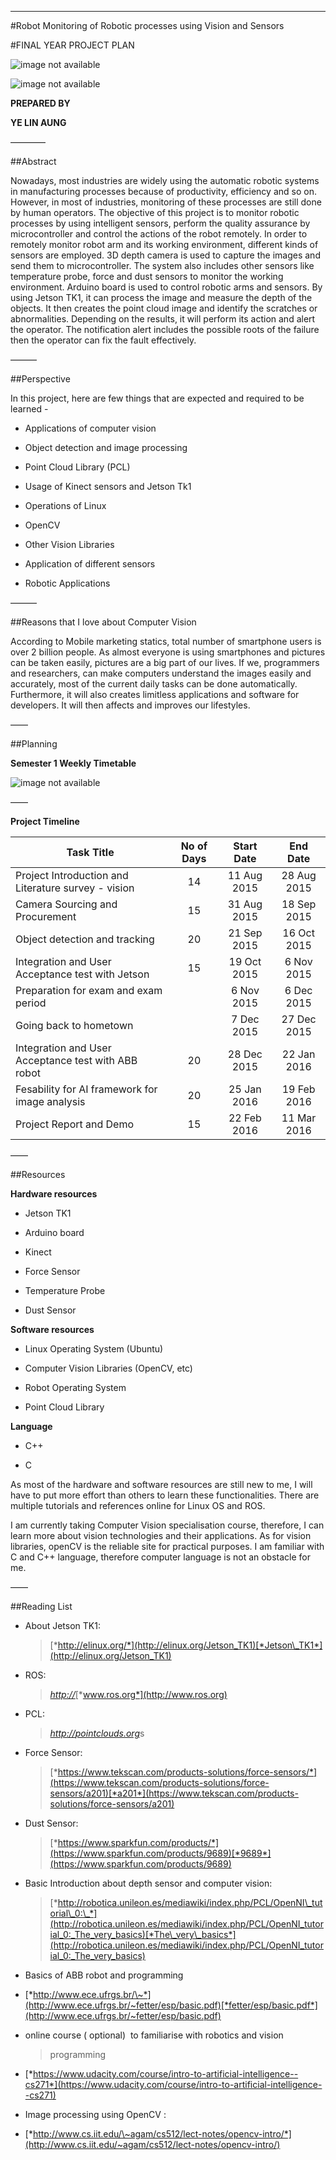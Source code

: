 ---
#Robot Monitoring of Robotic processes using Vision and Sensors

#FINAL YEAR PROJECT PLAN

![image not available](images/robot.png)

![image not available](images/NTU_ARTC_Partnership.png)



**PREPARED BY**

**YE LIN AUNG**

————

##Abstract

Nowadays, most industries are widely using the automatic robotic systems
in manufacturing processes because of productivity, efficiency and so
on. However, in most of industries, monitoring of these processes are
still done by human operators. The objective of this project is to
monitor robotic processes by using intelligent sensors, perform the
quality assurance by microcontroller and control the actions of the
robot remotely. In order to remotely monitor robot arm and its working
environment, different kinds of sensors are employed. 3D depth camera is
used to capture the images and send them to microcontroller. The system
also includes other sensors like temperature probe, force and dust
sensors to monitor the working environment. Arduino board is used to
control robotic arms and sensors. By using Jetson TK1, it can process
the image and measure the depth of the objects. It then creates the
point cloud image and identify the scratches or abnormalities. Depending
on the results, it will perform its action and alert the operator. The
notification alert includes the possible roots of the failure then the
operator can fix the fault effectively.

———

##Perspective

In this project, here are few things that are expected and required to
be learned -

-   Applications of computer vision

<!-- -->

-   Object detection and image processing

<!-- -->

-   Point Cloud Library (PCL)

<!-- -->

-   Usage of Kinect sensors and Jetson Tk1

<!-- -->

-   Operations of Linux

<!-- -->

-   OpenCV

<!-- -->

-   Other Vision Libraries

<!-- -->

-   Application of different sensors

<!-- -->

-   Robotic Applications

———

##Reasons that I love about Computer Vision

According to Mobile marketing statics, total number of smartphone users
is over 2 billion people. As almost everyone is using smartphones and
pictures can be taken easily, pictures are a big part of our lives. If
we, programmers and researchers, can make computers understand the
images easily and accurately, most of the current daily tasks can be
done automatically. Furthermore, it will also creates limitless
applications and software for developers. It will then affects and
improves our lifestyles.

——

##Planning

**Semester 1 Weekly Timetable**

![image not available](images/timetable.png)

——

**Project Timeline**

Task Title  | No of Days | Start Date | End Date
--- | :---: | :---: | :---:
Project Introduction and Literature survey - vision | 14 | 11 Aug 2015 | 28 Aug 2015
Camera Sourcing and Procurement | 15 | 31 Aug 2015 | 18 Sep 2015
Object detection and tracking | 20 | 21 Sep 2015 | 16 Oct 2015
Integration and User Acceptance test with Jetson | 15 | 19 Oct 2015 | 6 Nov 2015
Preparation for exam and exam period |  | 6 Nov 2015 | 6 Dec 2015
Going back to hometown | | 7 Dec 2015 | 27 Dec 2015
Integration and User Acceptance test with ABB robot | 20 | 28 Dec 2015 | 22 Jan 2016
Fesability for AI framework for image analysis  | 20 | 25 Jan 2016 | 19 Feb 2016
Project Report and Demo | 15 | 22 Feb 2016 | 11 Mar 2016

——

##Resources

**Hardware resources**

-   Jetson TK1

<!-- -->

-   Arduino board

<!-- -->

-   Kinect

<!-- -->

-   Force Sensor

<!-- -->

-   Temperature Probe

<!-- -->

-   Dust Sensor

**Software resources**

-   Linux Operating System (Ubuntu)

<!-- -->

-   Computer Vision Libraries (OpenCV, etc)

<!-- -->

-   Robot Operating System

<!-- -->

-   Point Cloud Library

**Language**

-   C++

<!-- -->

-   C

As most of the hardware and software resources are still new to me, I
will have to put more effort than others to learn these functionalities.
There are multiple tutorials and references online for Linux OS and ROS.

I am currently taking Computer Vision specialisation course, therefore,
I can learn more about vision technologies and their applications. As
for vision libraries, openCV is the reliable site for practical
purposes. I am familiar with C and C++ language, therefore computer
language is not an obstacle for me.

——

##Reading List
-   About Jetson TK1:
    > [*http://elinux.org/*](http://elinux.org/Jetson_TK1)[*Jetson\_TK1*](http://elinux.org/Jetson_TK1)

<!-- -->

-   ROS:
    > [*http://*](http://www.ros.org)[*www.ros.org*](http://www.ros.org)

<!-- -->

-   PCL:
    > [*http://*](http://pointclouds.org)[*pointclouds.org*](http://pointclouds.org)s

<!-- -->

-   Force Sensor:
    > [*https://www.tekscan.com/products-solutions/force-sensors/*](https://www.tekscan.com/products-solutions/force-sensors/a201)[*a201*](https://www.tekscan.com/products-solutions/force-sensors/a201)

<!-- -->

-   Dust Sensor:
    > [*https://www.sparkfun.com/products/*](https://www.sparkfun.com/products/9689)[*9689*](https://www.sparkfun.com/products/9689)

<!-- -->

-   Basic Introduction about depth sensor and computer vision:
    > [*http://robotica.unileon.es/mediawiki/index.php/PCL/OpenNI\_tutorial\_0:\_*](http://robotica.unileon.es/mediawiki/index.php/PCL/OpenNI_tutorial_0:_The_very_basics)[*The\_very\_basics*](http://robotica.unileon.es/mediawiki/index.php/PCL/OpenNI_tutorial_0:_The_very_basics)

<!-- -->

-   Basics of ABB robot and programming

<!-- -->

-   [*http://www.ece.ufrgs.br/\~*](http://www.ece.ufrgs.br/~fetter/esp/basic.pdf)[*fetter/esp/basic.pdf*](http://www.ece.ufrgs.br/~fetter/esp/basic.pdf)

<!-- -->

-   online course ( optional)  to familiarise with robotics and vision
    > programming

<!-- -->

-   [*https://www.udacity.com/course/intro-to-artificial-intelligence--cs271*](https://www.udacity.com/course/intro-to-artificial-intelligence--cs271)

<!-- -->

-   Image processing using OpenCV :

<!-- -->

-   [*http://www.cs.iit.edu/\~agam/cs512/lect-notes/opencv-intro/*](http://www.cs.iit.edu/~agam/cs512/lect-notes/opencv-intro/)

